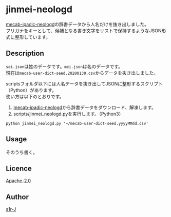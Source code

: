 jinmei-neologd
====

[mecab-ipadic-neologd](https://github.com/neologd/mecab-ipadic-neologd)の辞書データから人名だけを抜き出しました。  
フリガナをキーとして、候補となる書き文字をリストで保持するようなJSON形式に整形しています。

## Description

`sei.json`は姓のデータです。`mei.json`は名のデータです。  
現在は`mecab-user-dict-seed.20200130.csv`からデータを抜き出しました。

scriptsフォルダ以下には人名データを抜き出してJSONに整形するスクリプト（Python）があります。  
使い方は以下のとおりです。

1. [mecab-ipadic-neologd](https://github.com/neologd/mecab-ipadic-neologd)から辞書データをダウンロード、解凍します。
2. scripts/jinmei_neologd.pyを実行します。（Python3）
```
python jinmei_neologd.py '~/mecab-user-dict-seed.yyyyMMdd.csv'
```

## Usage

そのうち書く。

## Licence

[Apache-2.0](http://www.apache.org/licenses/LICENSE-2.0.html)

## Author

[s1r-J](https://github.com/s1r-J)